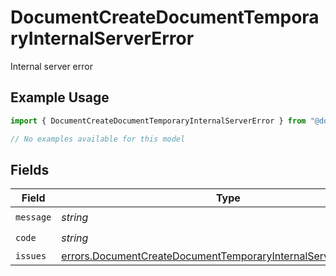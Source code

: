 # DocumentCreateDocumentTemporaryInternalServerError

Internal server error

## Example Usage

```typescript
import { DocumentCreateDocumentTemporaryInternalServerError } from "@documenso/sdk-typescript/models/errors";

// No examples available for this model
```

## Fields

| Field                                                                                                                                              | Type                                                                                                                                               | Required                                                                                                                                           | Description                                                                                                                                        |
| -------------------------------------------------------------------------------------------------------------------------------------------------- | -------------------------------------------------------------------------------------------------------------------------------------------------- | -------------------------------------------------------------------------------------------------------------------------------------------------- | -------------------------------------------------------------------------------------------------------------------------------------------------- |
| `message`                                                                                                                                          | *string*                                                                                                                                           | :heavy_check_mark:                                                                                                                                 | N/A                                                                                                                                                |
| `code`                                                                                                                                             | *string*                                                                                                                                           | :heavy_check_mark:                                                                                                                                 | N/A                                                                                                                                                |
| `issues`                                                                                                                                           | [errors.DocumentCreateDocumentTemporaryInternalServerErrorIssue](../../models/errors/documentcreatedocumenttemporaryinternalservererrorissue.md)[] | :heavy_minus_sign:                                                                                                                                 | N/A                                                                                                                                                |